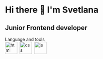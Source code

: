 <div aling="center">
  <h1>Hi there 👋 I'm Svetlana</h1>
  <h2>Junior Frontend developer</h2>
</div>

<div>
  Language and tools <br>
  <img src="https://cdn.jsdelivr.net/gh/devicons/devicon/icons/html5/html5-original.svg" title='html' width='40' height='40'/>&nbsp
  <img src="https://cdn.jsdelivr.net/gh/devicons/devicon/icons/css3/css3-original.svg" title='css' width='40' height='40'/>&nbsp
  <img src="https://cdn.jsdelivr.net/gh/devicons/devicon/icons/javascript/javascript-original.svg" title='js' width='40'      height='40'/>&nbsp

<div/>

<!--
**ArtSoulSpace/ArtSoulSpace** is a ✨ _special_ ✨ repository because its `README.md` (this file) appears on your GitHub profile.

Here are some ideas to get you started:

- 🔭 I’m currently working on ...
- 🌱 I’m currently learning ...
- 👯 I’m looking to collaborate on ...
- 🤔 I’m looking for help with ...
- 💬 Ask me about ...
- 📫 How to reach me: ...
- 😄 Pronouns: ...
- ⚡ Fun fact: ...
-->
